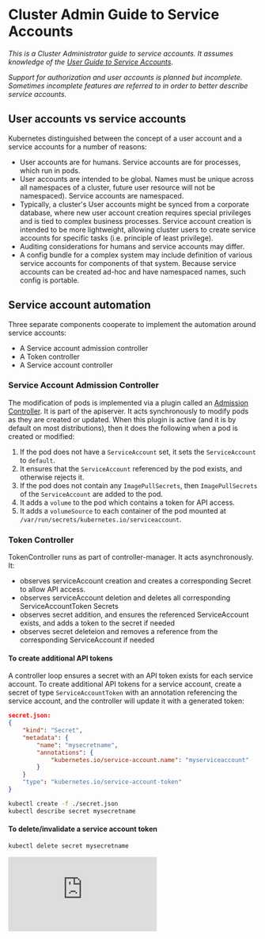 <!-- BEGIN MUNGE: UNVERSIONED_WARNING -->


<!-- END MUNGE: UNVERSIONED_WARNING -->

# Cluster Admin Guide to Service Accounts

*This is a Cluster Administrator guide to service accounts.  It assumes knowledge of
the [User Guide to Service Accounts](../user-guide/service-accounts.md).*

*Support for authorization and user accounts is planned but incomplete.  Sometimes
incomplete features are referred to in order to better describe service accounts.*

## User accounts vs service accounts

Kubernetes distinguished between the concept of a user account and a service accounts
for a number of reasons:
  - User accounts are for humans.  Service accounts are for processes, which
    run in pods.
  - User accounts are intended to be global. Names must be unique across all
    namespaces of a cluster, future user resource will not be namespaced).
    Service accounts are namespaced.
  - Typically, a cluster's User accounts might be synced from a corporate
    database, where new user account creation requires special privileges and
    is tied to complex business  processes.  Service account creation is intended
    to be more lightweight, allowing cluster users to create service accounts for
    specific tasks (i.e. principle of least privilege).
  - Auditing considerations for humans and service accounts may differ.
  - A config bundle for a complex system may include definition of various service
    accounts for components of that system.  Because service accounts can be created
    ad-hoc and have namespaced names, such config is portable. 

## Service account automation

Three separate components cooperate to implement the automation around service accounts:
  - A Service account admission controller
  - A Token controller
  - A Service account controller

### Service Account Admission Controller

The modification of pods is implemented via a plugin
called an [Admission Controller](admission-controllers.md). It is part of the apiserver.
It acts synchronously to modify pods as they are created or updated. When this plugin is active
(and it is by default on most distributions), then it does the following when a pod is created or modified:
  1. If the pod does not have a `ServiceAccount` set, it sets the `ServiceAccount` to `default`.
  2. It ensures that the `ServiceAccount` referenced by the pod exists, and otherwise rejects it.
  4. If the pod does not contain any `ImagePullSecrets`, then `ImagePullSecrets` of the
`ServiceAccount` are added to the pod.
  5. It adds a `volume` to the pod which contains a token for API access.
  6. It adds a `volumeSource` to each container of the pod mounted at `/var/run/secrets/kubernetes.io/serviceaccount`.

### Token Controller

TokenController runs as part of controller-manager. It acts asynchronously. It:
- observes serviceAccount creation and creates a corresponding Secret to allow API access.
- observes serviceAccount deletion and deletes all corresponding ServiceAccountToken Secrets
- observes secret addition, and ensures the referenced ServiceAccount exists, and adds a token to the secret if needed
- observes secret deleteion and removes a reference from the corresponding ServiceAccount if needed

#### To create additional API tokens

A controller loop ensures a secret with an API token exists for each service
account. To create additional API tokens for a service account, create a secret
of type `ServiceAccountToken` with an annotation referencing the service
account, and the controller will update it with a generated token:

```json
secret.json:
{
	"kind": "Secret",
	"metadata": {
		"name": "mysecretname",
		"annotations": {
			"kubernetes.io/service-account.name": "myserviceaccount"
		}
	}
	"type": "kubernetes.io/service-account-token"
}
```

```sh
kubectl create -f ./secret.json
kubectl describe secret mysecretname
```

#### To delete/invalidate a service account token

```sh
kubectl delete secret mysecretname
```


<!-- BEGIN MUNGE: IS_VERSIONED -->
<!-- TAG IS_VERSIONED -->
<!-- END MUNGE: IS_VERSIONED -->


<!-- BEGIN MUNGE: GENERATED_ANALYTICS -->
[![Analytics](https://kubernetes-site.appspot.com/UA-36037335-10/GitHub/docs/admin/service-accounts-admin.md?pixel)]()
<!-- END MUNGE: GENERATED_ANALYTICS -->
